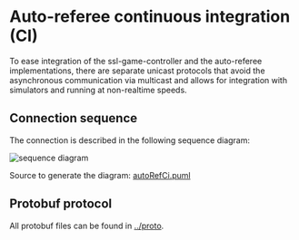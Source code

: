 # Auto-referee continuous integration (CI)

To ease integration of the ssl-game-controller and the auto-referee implementations, there are separate unicast protocols that avoid the asynchronous communication via multicast and allows for integration with simulators and running at non-realtime speeds.

## Connection sequence

The connection is described in the following sequence diagram:

![sequence diagram](https://www.websequencediagrams.com/cgi-bin/cdraw?lz=bG9vcAoKU2ltdWxhdG9yIC0-IAADCjogcwATBmUgc3RlcAAZDkF1dG9SZWYgOgACCENpSW5wdXQgeyBTU0xfV3JhcHBlclBha2V0LCBSZWZlcmVlTXNnIH0KCm9wdAoANwgtPiBHQwA7ClRvQ29udHJvbGxlciB7IEdhbWVFdmVudCB9CkdDAGkOAB8KVG8AgQUIeyBSZXBseSB9CmVuZAoAWQwAgUoMAIEoCU91dACBLAZUcmFja2VyAIEsCWNrZXQgfQCCCg4AgSIFAIFbCgAcFwCBIAYAgjgMAFwLAIF5DmVuZAo&s=default)

Source to generate the diagram: [autoRefCi.puml](autoRefCi.puml)

## Protobuf protocol

All protobuf files can be found in [../proto](../proto).
